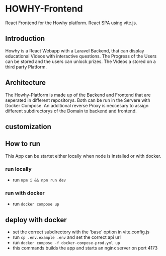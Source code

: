 # HOWHY-Frontend

React Frontend for the Howhy platform. React SPA using vite.js.

## Introduction

Howhy is a React Webapp with a Laravel Backend, that can display educational Videos with interactive questions. The Progress of the Users can be stored and the users can unlock prizes. The Videos a stored on a third party Platform.

## Architecture

The Howhy-Platform is made up of the Backend and Frontend that are seperated in different repositorys. Both can be run in the Servere with Docker Compose. An additional reverse Proxy is neccesary to assign different subdirectorys of the Domain to backend and frontend.

## customization

## How to run

This App can be startet either locally when node is installed or with docker.

### run locally

- run `npm i && npm run dev`

### run with docker

- run `docker compose up`

## deploy with docker

- set the correct subdirectory with the 'base' option in vite.config.js
- run `cp .env.example .env` and set the correct api url
- run `docker compose -f docker-compose-prod.yml up`
- this commands builds the app and starts an nginx server on port 4173
